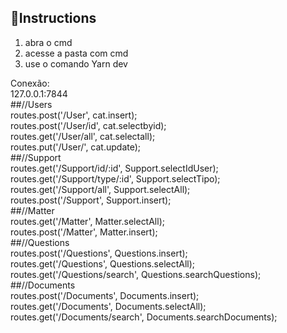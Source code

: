 ## 🎇Instructions
1. abra o cmd  
2. acesse a pasta com cmd  
3. use o comando Yarn dev  

Conexão:  
127.0.0.1:7844  
##//Users  
routes.post('/User', cat.insert);  
routes.post('/User/id', cat.selectbyid);  
routes.get('/User/all', cat.selectall);  
routes.put('/User/', cat.update);  
##//Support  
routes.get('/Support/id/:id', Support.selectIdUser);  
routes.get('/Support/type/:id', Support.selectTipo);  
routes.get('/Support/all', Support.selectAll);  
routes.post('/Support', Support.insert);  
##//Matter  
routes.get('/Matter', Matter.selectAll);  
routes.post('/Matter', Matter.insert);  
##//Questions  
routes.post('/Questions', Questions.insert);  
routes.get('/Questions', Questions.selectAll);    
routes.get('/Questions/search', Questions.searchQuestions);  
##//Documents  
routes.post('/Documents', Documents.insert);  
routes.get('/Documents', Documents.selectAll);  
routes.get('/Documents/search', Documents.searchDocuments);  
